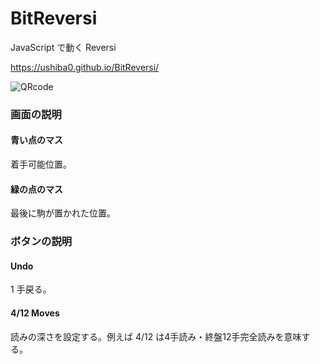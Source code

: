 # BitReversi
JavaScript で動く Reversi

https://ushiba0.github.io/BitReversi/

![QRcode](https://ushiba0.github.io/BitReversi/qrcode.png "qr")

### 画面の説明

#### 青い点のマス
着手可能位置。

#### 緑の点のマス
最後に駒が置かれた位置。

### ボタンの説明

#### Undo
1 手戻る。

#### 4/12 Moves
読みの深さを設定する。例えば 4/12 は4手読み・終盤12手完全読みを意味する。

